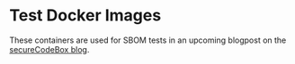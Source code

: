 # Test Docker Images

These containers are used for SBOM tests in an upcoming blogpost on the [secureCodeBox blog](https://www.securecodebox.io/blog/).
